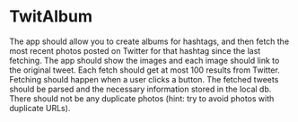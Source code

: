# TwitAlbum

The app should allow you to create albums for hashtags, and then fetch the most recent
photos posted on Twitter for that hashtag since the last fetching. The app should
show the images and each image should link to the original tweet.
Each fetch should get at most 100 results from Twitter. Fetching should happen when
a user clicks a button. The fetched tweets should be parsed and the necessary information
stored in the local db. There should not be any duplicate photos (hint: try to
avoid photos with duplicate URLs).
